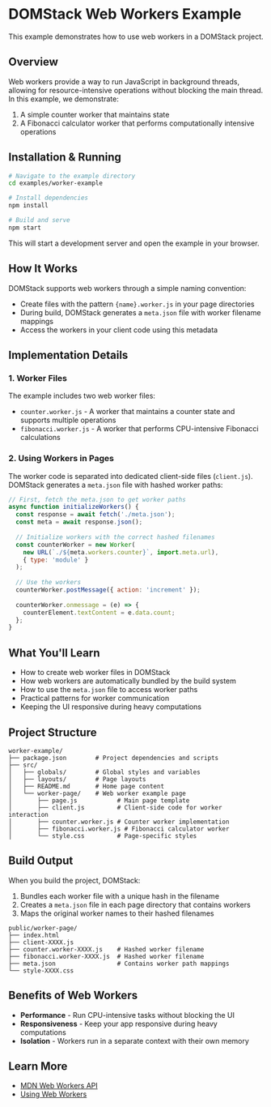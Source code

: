 # DOMStack Web Workers Example

This example demonstrates how to use web workers in a DOMStack project.

## Overview

Web workers provide a way to run JavaScript in background threads, allowing for resource-intensive operations without blocking the main thread. In this example, we demonstrate:

1. A simple counter worker that maintains state
2. A Fibonacci calculator worker that performs computationally intensive operations

## Installation & Running

```bash
# Navigate to the example directory
cd examples/worker-example

# Install dependencies
npm install

# Build and serve
npm start
```

This will start a development server and open the example in your browser.

## How It Works

DOMStack supports web workers through a simple naming convention:

- Create files with the pattern `{name}.worker.js` in your page directories
- During build, DOMStack generates a `meta.json` file with worker filename mappings
- Access the workers in your client code using this metadata

## Implementation Details

### 1. Worker Files

The example includes two web worker files:

- `counter.worker.js` - A worker that maintains a counter state and supports multiple operations
- `fibonacci.worker.js` - A worker that performs CPU-intensive Fibonacci calculations

### 2. Using Workers in Pages

The worker code is separated into dedicated client-side files (`client.js`). DOMStack generates a `meta.json` file with hashed worker paths:

```js
// First, fetch the meta.json to get worker paths
async function initializeWorkers() {
  const response = await fetch('./meta.json');
  const meta = await response.json();
  
  // Initialize workers with the correct hashed filenames
  const counterWorker = new Worker(
    new URL(`./${meta.workers.counter}`, import.meta.url), 
    { type: 'module' }
  );
  
  // Use the workers
  counterWorker.postMessage({ action: 'increment' });
  
  counterWorker.onmessage = (e) => {
    counterElement.textContent = e.data.count;
  };
}
```

## What You'll Learn

- How to create web worker files in DOMStack
- How web workers are automatically bundled by the build system
- How to use the `meta.json` file to access worker paths
- Practical patterns for worker communication
- Keeping the UI responsive during heavy computations

## Project Structure

```
worker-example/
├── package.json        # Project dependencies and scripts
├── src/
│   ├── globals/        # Global styles and variables
│   ├── layouts/        # Page layouts
│   ├── README.md       # Home page content
│   └── worker-page/    # Web worker example page
│       ├── page.js           # Main page template
│       ├── client.js         # Client-side code for worker interaction
│       ├── counter.worker.js # Counter worker implementation
│       ├── fibonacci.worker.js # Fibonacci calculator worker
│       └── style.css         # Page-specific styles
```

## Build Output

When you build the project, DOMStack:

1. Bundles each worker file with a unique hash in the filename
2. Creates a `meta.json` file in each page directory that contains workers
3. Maps the original worker names to their hashed filenames

```
public/worker-page/
├── index.html
├── client-XXXX.js
├── counter.worker-XXXX.js    # Hashed worker filename
├── fibonacci.worker-XXXX.js  # Hashed worker filename
├── meta.json                 # Contains worker path mappings
└── style-XXXX.css
```

## Benefits of Web Workers

- **Performance** - Run CPU-intensive tasks without blocking the UI
- **Responsiveness** - Keep your app responsive during heavy computations
- **Isolation** - Workers run in a separate context with their own memory

## Learn More

- [MDN Web Workers API](https://developer.mozilla.org/en-US/docs/Web/API/Web_Workers_API)
- [Using Web Workers](https://developer.mozilla.org/en-US/docs/Web/API/Web_Workers_API/Using_web_workers)